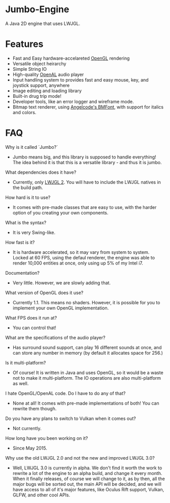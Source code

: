 # Jumbo-Engine

A Java 2D engine that uses LWJGL.

# Features
* Fast and Easy hardware-accelareted [OpenGL](https://www.opengl.org/) rendering
* Versatile object heirarchy
* Simple String IO
* High-quality [OpenAL](https://www.openal.org/) audio player
* Input handling system to provides fast and easy mouse, key, and joystick support, anywhere
* Image editing and loading library
* Built-in drug trip mode!
* Developer tools, like an error logger and wireframe mode.
* Bitmap text renderer, using [Angelcode's BMFont](http://www.angelcode.com/products/bmfont/), with support for italics and colors.

# FAQ
Why is it called ´Jumbo?´
* Jumbo means big, and this library is supposed to handle everything! The idea behind it is that this is a versatile library - and thus it is jumbo.

What dependencies does it have?
* Currently, only [LWJGL 2](http://legacy.lwjgl.org/). You will have to include the LWJGL natives in the build path.

How hard is it to use?
* It comes with pre-made classes that are easy to use, with the harder option of you creating your own components.

What is the syntax?
* It is very Swing-like.

How fast is it?
* It is hardware accelerated, so it may vary from system to system. Locked at 60 FPS, using the defaul renderer, the engine was able to render 10,000 entities at once, only using up 5% of my Intel i7.

Documentation?
* Very little. However, we are slowly adding that.

What version of OpenGL does it use?
* Currently 1.1. This means no shaders. However, it is possible for you to implement your own OpenGL implementation.

What FPS does it run at?
* You can control that!

What are the specifications of the audio player?
* Has surround sound support, can play 16 different sounds at once, and can store any number in memory (by default it allocates space for 256.)

Is it multi-platform?
* Of course! It is written in Java and uses OpenGL, so it would be a waste not to make it multi-platform. The IO operations are also multi-platform as well.

I hate OpenGL/OpenAL code. Do I have to do any of that?
* None at all! It comes with pre-made implementations of both! You can rewrite them though.

Do you have any plans to switch to Vulkan when it comes out?
* Not currently.

How long have you been working on it?
* Since May 2015.

Why use the old LWJGL 2.0 and not the new and improved LWJGL 3.0?
* Well, LWJGL 3.0 is currently in alpha. We don't find it worth the work to rewrite a lot of the engine to an alpha build, and change it every month. When it finally releases, of course we will change to it, as by then, all the major bugs will be sorted out, the main API will be decided, and we will have access to all of it's major features, like Oculus Rift support, Vulkan, GLFW, and other cool APIs.
